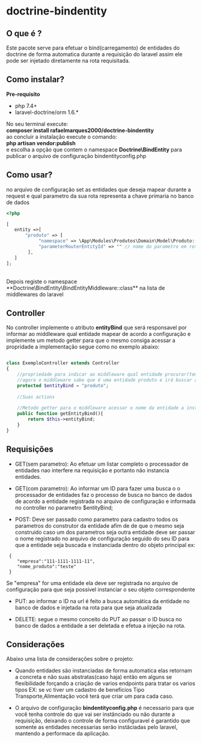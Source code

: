 # doctrine-bindentity

## O que é ? 

Este pacote serve para efetuar o bind(carregamento) de entidades do doctrine de forma automatica durante a requisição do laravel assim ele pode ser injetado diretamente
na rota requisitada.

## Como instalar?

**Pre-requisito**
- php 7.4+
- laravel-doctrine/orm 1.6.*<br>

No seu terminal execute: <br>
**composer install rafaelmarques2000/doctrine-bindentity** <br>
ao concluir a instalação execute o comando:<br>
**php artisan vendor:publish**<br>
e escolha a opção que contem o namespace **Doctrine\BindEntity** para publicar o arquivo de configuração bindentityconfig.php

## Como usar?

no arquivo de configuração set as entidades que deseja mapear durante a request e qual parametro da sua rota representa a chave primaria no banco de dados
```php
<?php

[
   entity =>[
       "produto" => [
            "namespace" => \App\Modules\Produtos\Domain\Model\Produto::class,
            "parameterRouterEntityId" => "" // nome do parametro em rota em que é passado o id(EX: id_produto)
        ],
   ]
];

```
<br>
Depois registe o namespace **Doctrine\BindEntity\BindEntityMiddleware::class** na lista de middlewares do laravel

## Controller

No controller implemente o atributo **entityBind** que será responsavel por informar ao middleware qual entidade mapear de acordo a configuração 
e implemente um metodo getter para que o mesmo consiga acessar a propridade a implementação segue como no exemplo abaixo: <br>

```php

class ExemploController extends Controller
{
    //propriedade para indicar ao middleware qual entidade procurar(tem que esta configurado no arquivo bindentityconfig)
    //agora o middleware sabe que é uma entidade produto e irá buscar as configurações pelo valor definido abaixo
    protected $entityBind = "produto";
    
    //Suas actions 
    
    //Metodo getter para o middleware acessar o nome da entidade a instanciar
    public function getEntityBind(){
        return $this->entityBind;
    }
}
```
## Requisições

- GET(sem parametro):
  Ao efetuar um listar completo o processador de entidades nao interfere na requisição e portanto não instancia entidades.
  
- GET(com parametro):
  Ao informar um ID para fazer uma busca o o processador de entidades faz o processo de busca no banco de dados de acordo a entidade registrada no arquivo de configuração e informada no controller no parametro $entityBind;

- POST: 
Deve ser passado como parametro para cadastro todos os parametros do construtor da entidade afim de de que o mesmo seja construido caso um dos parametros seja outra entidade deve ser passar o nome registrado no arquivo de configuração seguido do seu ID para que a entidade seja buscada e instanciada dentro do objeto principal ex:

```
 {
    "empresa":"111-1111-1111-11",
    "nome_produto":"teste"
 }
```
Se "empresa" for uma entidade ela deve ser registrada no arquivo de configuração para que seja possivel instanciar o seu objeto correspondente

- PUT: ao informar o ID na url é feito a busca automática da entidade no banco de dados e injetada na rota para que seja atualizada

- DELETE: segue o mesmo conceito do PUT ao passar o ID busca no banco de dados a entidade a ser deletada e efetua a injeção na rota.

## Considerações

Abaixo uma lista de considerações sobre o projeto:

- Quando entidades são instanciadas de forma automatica elas retornam a concreta e não suas abstratas(caso haja) então em alguns se flexibilidade forçando a criação de varios endpoints para tratar os varios tipos EX: se vc tiver um cadastro de beneficios Tipo Transporte,Alimentação você terá que criar um para cada caso.

- O arquivo de configuração **bindentityconfig.php** é necessario para que você tenha controle do que vai ser instânciado ou não durante a requisição, deixando o controle de forma configuravel é garantido que somente as entidades necessarias serão instâciadas pelo laravel, mantendo a performace da aplicação.

 

